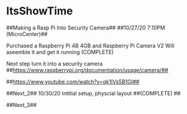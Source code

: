 # ItsShowTime
##Making a Rasp Pi Into Security Camera##
##10/27/20 7:10PM (MicroCenter)##

Purchased a Raspberry Pi 4B 4GB and Raspberry Pi Camera V2
Will aseemble it and get it running (COMPLETE)

Next step turn it into a security camera
##https://www.raspberrypi.org/documentation/usage/camera/##

##https://www.youtube.com/watch?v=qk1IVs5B1GI##


##Next_2##
10/30/20
Intitial setup, physcial layout 
##(COMPLETE) ##

##Next_3##

